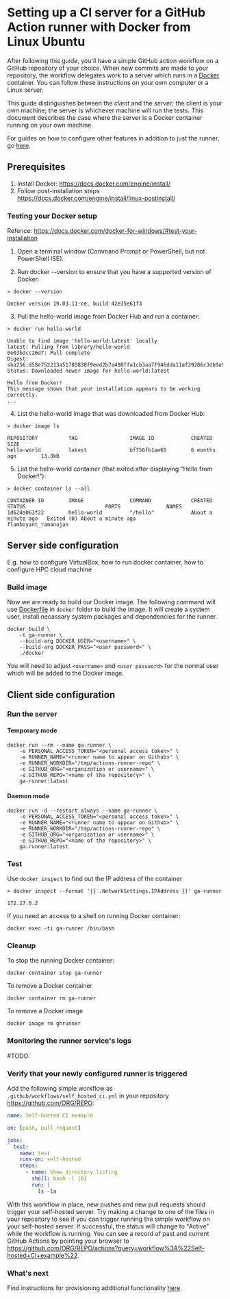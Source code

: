 # Setting up a CI server for a GitHub Action runner with Docker from Linux Ubuntu

After following this guide, you'll have a simple GitHub action workflow on a GitHub repository of your choice. When new commits are made to your repository, the workflow delegates work to a server which runs in a [Docker](https://www.docker.com/) container. You can follow these instructions on your own computer or a Linux server.

This guide distinguishes between the _client_ and the _server_; the client is your own machine; the server is whichever
machine will run the tests. This document describes the case where the server is a Docker container running on your own machine.

For guides on how to configure other features in addition to just the runner, go [here](/README.md).

## Prerequisites

1. Install Docker: https://docs.docker.com/engine/install/
2. Follow post-installation steps https://docs.docker.com/engine/install/linux-postinstall/

### Testing your Docker setup

Refence: https://docs.docker.com/docker-for-windows/#test-your-installation

1. Open a terminal window (Command Prompt or PowerShell, but not PowerShell ISE).

2. Run docker --version to ensure that you have a supported version of Docker:

```shell
> docker --version

Docker version 19.03.11-ce, build 42e35e61f3
```

3. Pull the hello-world image from Docker Hub and run a container:

```shell
> docker run hello-world

Unable to find image 'hello-world:latest' locally
latest: Pulling from library/hello-world
0e03bdcc26d7: Pull complete
Digest: sha256:d58e752213a51785838f9eed2b7a498ffa1cb3aa7f946dda11af39286c3db9a9
Status: Downloaded newer image for hello-world:latest

Hello from Docker!
This message shows that your installation appears to be working correctly.
...
```

4. List the hello-world image that was downloaded from Docker Hub:

```shell
> docker image ls

REPOSITORY          TAG                 IMAGE ID            CREATED             SIZE
hello-world         latest              bf756fb1ae65        6 months ago        13.3kB
```

5. List the hello-world container (that exited after displaying “Hello from Docker!”):

```shell
> docker container ls --all

CONTAINER ID        IMAGE               COMMAND             CREATED              STATUS                          PORTS               NAMES
1d624a063f22        hello-world         "/hello"            About a minute ago   Exited (0) About a minute ago                       flamboyant_ramanujan
```

## Server side configuration

E.g. how to configure VirtualBox, how to run docker container, how to configure HPC cloud machine

### Build image

Now we are ready to build our Docker image. The following command will use [Dockerfile](docker/Dockerfile) in `docker` folder to build the image. It will create a system user, install necassary system packages and dependencies for the runner.

```shell
docker build \
    -t ga-runner \
    --build-arg DOCKER_USER="<username>" \
    --build-arg DOCKER_PASS="<user password>" \
    ./docker
```

You will need to adjust `<username>` and `<user password>` for the normal user which will be added to the Docker image.

## Client side configuration


### Run the server

#### Temporary mode
```shell
docker run --rm --name ga-runner \
    -e PERSONAL_ACCESS_TOKEN="<personal access token>" \
    -e RUNNER_NAME="<runner name to appear on Github>" \
    -e RUNNER_WORKDIR="/tmp/actions-runner-repo" \
    -e GITHUB_ORG="<organization or username>" \
    -e GITHUB_REPO="<name of the repository>" \
    ga-runner:latest
```

#### Daemon mode

```shell
docker run -d --restart always --name ga-runner \
    -e PERSONAL_ACCESS_TOKEN="<personal access token>" \
    -e RUNNER_NAME="<runner name to appear on Github>" \
    -e RUNNER_WORKDIR="/tmp/actions-runner-repo" \
    -e GITHUB_ORG="<organization or username>" \
    -e GITHUB_REPO="<name of the repository>" \
    ga-runner:latest
```

### Test

Use `docker inspect` to find out the IP address of the container
```shell
> docker inspect --format '{{ .NetworkSettings.IPAddress }}' ga-runner

172.17.0.2
```

If you need an access to a shell on running Docker container:

```shell
docker exec -ti ga-runner /bin/bash
```

### Cleanup

To stop the running Docker container:

```shell
docker container stop ga-runner
```

To remove a Docker container

```shell
docker container rm ga-runner
```

To remove a Docker image

```shell
docker image rm ghrunner
```

### Monitoring the runner service's logs

#TODO:

### Verify that your newly configured runner is triggered

Add the following simple workflow as ``.github/workflows/self_hosted_ci.yml`` in your repository https://github.com/ORG/REPO:

```yaml
name: Self-hosted CI example

on: [push, pull_request]

jobs:
  test:
    name: test
    runs-on: self-hosted
    steps:
      - name: Show directory listing
        shell: bash -l {0}
        run: |
          ls -la
```

With this workflow in place, new pushes and new pull requests should trigger your self-hosted server.
Try making a change to one of the files in your repository to see if you can trigger running the simple workflow
on your self-hosted server. If successful, the status will change to "Active" while the workflow is running.
You can see a record of past and current GitHub Actions by pointing your browser to
https://github.com/ORG/REPO/actions?query=workflow%3A%22Self-hosted+CI+example%22.


### What's next

Find instructions for provisioning additional functionality [here](../README.md).
